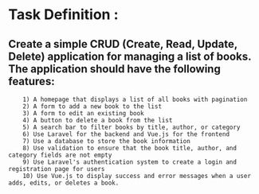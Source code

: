  # Task Definition :

   ## Create a simple CRUD (Create, Read, Update, Delete) application for managing a list of books. The application should have the following features: 
 
        1) A homepage that displays a list of all books with pagination 
        2) A form to add a new book to the list 
        3) A form to edit an existing book 
        4) A button to delete a book from the list 
        5) A search bar to filter books by title, author, or category 
        6) Use Laravel for the backend and Vue.js for the frontend 
        7) Use a database to store the book information 
        8) Use validation to ensure that the book title, author, and category fields are not empty 
        9) Use Laravel's authentication system to create a login and registration page for users 
        10) Use Vue.js to display success and error messages when a user adds, edits, or deletes a book.
